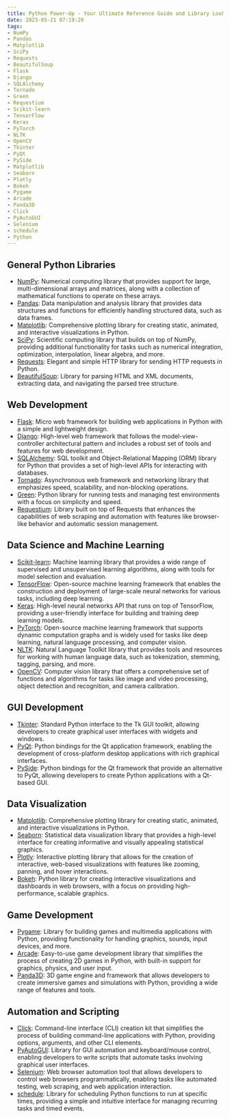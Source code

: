 ```yaml
---
title: Python Power-Up - Your Ultimate Reference Guide and Library Lookup
date: 2023-05-21 07:19:29
tags:
- NumPy
- Pandas
- Matplotlib
- SciPy
- Requests
- BeautifulSoup
- Flask
- Django
- SQLAlchemy
- Tornado
- Green
- Requestium
- Scikit-learn
- TensorFlow
- Keras
- PyTorch
- NLTK
- OpenCV
- Tkinter
- PyQt
- PySide
- Matplotlib
- Seaborn
- Plotly
- Bokeh
- Pygame
- Arcade
- Panda3D
- Click
- PyAutoGUI
- Selenium
- schedule
- Python
---
```


## General Python Libraries
- [NumPy](https://numpy.org/): Numerical computing library that provides support for large, multi-dimensional arrays and matrices, along with a collection of mathematical functions to operate on these arrays.
- [Pandas](https://pandas.pydata.org/): Data manipulation and analysis library that provides data structures and functions for efficiently handling structured data, such as data frames.
- [Matplotlib](https://matplotlib.org/): Comprehensive plotting library for creating static, animated, and interactive visualizations in Python.
- [SciPy](https://www.scipy.org/): Scientific computing library that builds on top of NumPy, providing additional functionality for tasks such as numerical integration, optimization, interpolation, linear algebra, and more.
- [Requests](https://docs.python-requests.org/en/latest/): Elegant and simple HTTP library for sending HTTP requests in Python.
- [BeautifulSoup](https://www.crummy.com/software/BeautifulSoup/bs4/doc/): Library for parsing HTML and XML documents, extracting data, and navigating the parsed tree structure.

## Web Development
- [Flask](https://flask.palletsprojects.com/): Micro web framework for building web applications in Python with a simple and lightweight design.
- [Django](https://www.djangoproject.com/): High-level web framework that follows the model-view-controller architectural pattern and includes a robust set of tools and features for web development.
- [SQLAlchemy](https://www.sqlalchemy.org/): SQL toolkit and Object-Relational Mapping (ORM) library for Python that provides a set of high-level APIs for interacting with databases.
- [Tornado](https://www.tornadoweb.org/): Asynchronous web framework and networking library that emphasizes speed, scalability, and non-blocking operations.
- [Green](https://github.com/CleanCut/green): Python library for running tests and managing test environments with a focus on simplicity and speed.
- [Requestium](https://github.com/tryolabs/requestium): Library built on top of Requests that enhances the capabilities of web scraping and automation with features like browser-like behavior and automatic session management.

## Data Science and Machine Learning
- [Scikit-learn](https://scikit-learn.org/): Machine learning library that provides a wide range of supervised and unsupervised learning algorithms, along with tools for model selection and evaluation.
- [TensorFlow](https://www.tensorflow.org/): Open-source machine learning framework that enables the construction and deployment of large-scale neural networks for various tasks, including deep learning.
- [Keras](https://keras.io/): High-level neural networks API that runs on top of TensorFlow, providing a user-friendly interface for building and training deep learning models.
- [PyTorch](https://pytorch.org/): Open-source machine learning framework that supports dynamic computation graphs and is widely used for tasks like deep learning, natural language processing, and computer vision.
- [NLTK](https://www.nltk.org/): Natural Language Toolkit library that provides tools and resources for working with human language data, such as tokenization, stemming, tagging, parsing, and more.
- [OpenCV](https://opencv.org/): Computer vision library that offers a comprehensive set of functions and algorithms for tasks like image and video processing, object detection and recognition, and camera calibration.

## GUI Development
- [Tkinter](https://docs.python.org/3/library/tkinter.html): Standard Python interface to the Tk GUI toolkit, allowing developers to create graphical user interfaces with widgets and windows.
- [PyQt](https://www.riverbankcomputing.com/software/pyqt/): Python bindings for the Qt application framework, enabling the development of cross-platform desktop applications with rich graphical interfaces.
- [PySide](https://wiki.qt.io/PySide): Python bindings for the Qt framework that provide an alternative to PyQt, allowing developers to create Python applications with a Qt-based GUI.

## Data Visualization
- [Matplotlib](https://matplotlib.org/): Comprehensive plotting library for creating static, animated, and interactive visualizations in Python.
- [Seaborn](https://seaborn.pydata.org/): Statistical data visualization library that provides a high-level interface for creating informative and visually appealing statistical graphics.
- [Plotly](https://plotly.com/): Interactive plotting library that allows for the creation of interactive, web-based visualizations with features like zooming, panning, and hover interactions.
- [Bokeh](https://bokeh.org/): Python library for creating interactive visualizations and dashboards in web browsers, with a focus on providing high-performance, scalable graphics.

## Game Development
- [Pygame](https://www.pygame.org/): Library for building games and multimedia applications with Python, providing functionality for handling graphics, sounds, input devices, and more.
- [Arcade](https://arcade.academy/): Easy-to-use game development library that simplifies the process of creating 2D games in Python, with built-in support for graphics, physics, and user input.
- [Panda3D](https://www.panda3d.org/): 3D game engine and framework that allows developers to create immersive games and simulations with Python, providing a wide range of features and tools.

## Automation and Scripting
- [Click](https://click.palletsprojects.com/): Command-line interface (CLI) creation kit that simplifies the process of building command-line applications with Python, providing options, arguments, and other CLI elements.
- [PyAutoGUI](https://pyautogui.readthedocs.io/): Library for GUI automation and keyboard/mouse control, enabling developers to write scripts that automate tasks involving graphical user interfaces.
- [Selenium](https://www.selenium.dev/): Web browser automation tool that allows developers to control web browsers programmatically, enabling tasks like automated testing, web scraping, and web application interaction.
- [schedule](https://schedule.readthedocs.io/): Library for scheduling Python functions to run at specific times, providing a simple and intuitive interface for managing recurring tasks and timed events.

